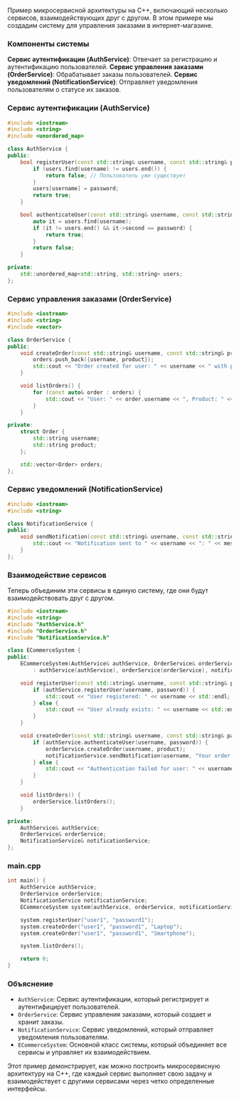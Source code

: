 Пример микросервисной архитектуры на C++, включающий несколько сервисов, взаимодействующих друг с другом. В этом примере мы создадим систему для управления заказами в интернет-магазине.

### Компоненты системы

**Сервис аутентификации (AuthService)**: Отвечает за регистрацию и аутентификацию пользователей.
**Сервис управления заказами (OrderService)**: Обрабатывает заказы пользователей.
**Сервис уведомлений (NotificationService)**: Отправляет уведомления пользователям о статусе их заказов.

### Сервис аутентификации (AuthService)
```cpp
#include <iostream>
#include <string>
#include <unordered_map>

class AuthService {
public:
    bool registerUser(const std::string& username, const std::string& password) {
        if (users.find(username) != users.end()) {
            return false; // Пользователь уже существует
        }
        users[username] = password;
        return true;
    }

    bool authenticateUser(const std::string& username, const std::string& password) {
        auto it = users.find(username);
        if (it != users.end() && it->second == password) {
            return true;
        }
        return false;
    }

private:
    std::unordered_map<std::string, std::string> users;
};
```
### Сервис управления заказами (OrderService)
```cpp
#include <iostream>
#include <string>
#include <vector>

class OrderService {
public:
    void createOrder(const std::string& username, const std::string& product) {
        orders.push_back({username, product});
        std::cout << "Order created for user: " << username << " with product: " << product << std::endl;
    }

    void listOrders() {
        for (const auto& order : orders) {
            std::cout << "User: " << order.username << ", Product: " << order.product << std::endl;
        }
    }

private:
    struct Order {
        std::string username;
        std::string product;
    };

    std::vector<Order> orders;
};
```
### Сервис уведомлений (NotificationService)
```cpp
#include <iostream>
#include <string>

class NotificationService {
public:
    void sendNotification(const std::string& username, const std::string& message) {
        std::cout << "Notification sent to " << username << ": " << message << std::endl;
    }
};
```
### Взаимодействие сервисов
Теперь объединим эти сервисы в единую систему, где они будут взаимодействовать друг с другом.

```cpp
#include <iostream>
#include <string>
#include "AuthService.h"
#include "OrderService.h"
#include "NotificationService.h"

class ECommerceSystem {
public:
    ECommerceSystem(AuthService& authService, OrderService& orderService, NotificationService& notificationService)
        : authService(authService), orderService(orderService), notificationService(notificationService) {}

    void registerUser(const std::string& username, const std::string& password) {
        if (authService.registerUser(username, password)) {
            std::cout << "User registered: " << username << std::endl;
        } else {
            std::cout << "User already exists: " << username << std::endl;
        }
    }

    void createOrder(const std::string& username, const std::string& password, const std::string& product) {
        if (authService.authenticateUser(username, password)) {
            orderService.createOrder(username, product);
            notificationService.sendNotification(username, "Your order for " + product + " has been created.");
        } else {
            std::cout << "Authentication failed for user: " << username << std::endl;
        }
    }

    void listOrders() {
        orderService.listOrders();
    }

private:
    AuthService& authService;
    OrderService& orderService;
    NotificationService& notificationService;
};
```
### main.cpp
```cpp
int main() {
    AuthService authService;
    OrderService orderService;
    NotificationService notificationService;
    ECommerceSystem system(authService, orderService, notificationService);

    system.registerUser("user1", "password1");
    system.createOrder("user1", "password1", "Laptop");
    system.createOrder("user1", "password1", "Smartphone");

    system.listOrders();

    return 0;
}
```

### Объяснение

- `AuthService`: Сервис аутентификации, который регистрирует и аутентифицирует пользователей.
- `OrderService`: Сервис управления заказами, который создает и хранит заказы.
- `NotificationService`: Сервис уведомлений, который отправляет уведомления пользователям.
- `ECommerceSystem`: Основной класс системы, который объединяет все сервисы и управляет их взаимодействием.

Этот пример демонстрирует, как можно построить микросервисную архитектуру на C++, где каждый сервис выполняет свою задачу и взаимодействует с другими сервисами через четко определенные интерфейсы.